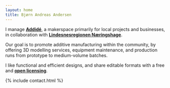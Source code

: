 ```yaml
---
layout: home
title: Bjørn Andreas Andersen
---
```


I manage <a href="https://www.addide.no" rel="nofollow"><strong>Addidé</strong></a>, a makerspace primarily for local projects and businesses, in collaboration with <a href="https://www.naringshagen.no" rel="nofollow"><strong>Lindesnesregionen Næringshage</strong></a>.

Our goal is to promote additive manufacturing within the community, by offering 3D modelling services, equipment maintenance, and production runs from prototype to medium-volume batches.

I like functional and efficient designs, and share editable formats with a free and <a href="https://creativecommons.org/licenses/by-sa/4.0/" rel="nofollow"><strong>open licensing</strong></a>.

{% include contact.html %}